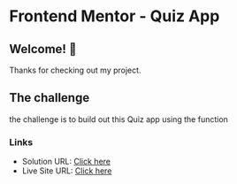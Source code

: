 # Frontend Mentor - Quiz App

## Welcome! 👋

Thanks for checking out my project.

## The challenge

the challenge is to build out this Quiz app using the function

### Links

- Solution URL: [Click here](https://github.com/Vinoth30457/Expense-Tracker.git)
- Live Site URL: [Click here](https://eloquent-rolypoly-0cb25b.netlify.app)
